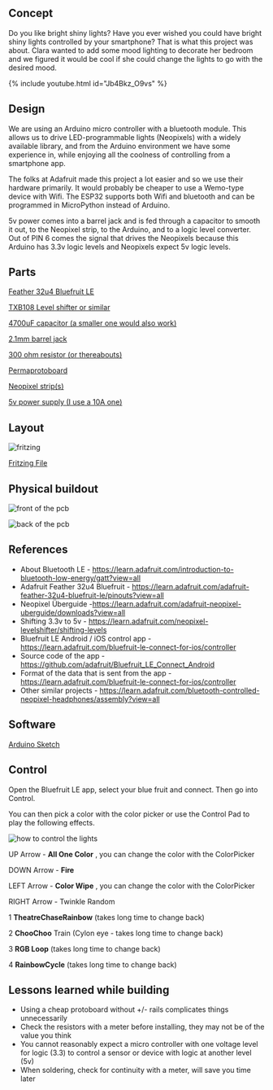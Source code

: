 ## Concept

Do you like bright shiny lights? Have you ever wished you could have bright
shiny lights controlled by your smartphone? That is what this project was
about. Clara wanted to add some mood lighting to decorate her bedroom and we
figured it would be cool if she could change the lights to go with the desired
mood.

  

{% include youtube.html id="Jb4Bkz_O9vs" %}

  

## Design

  

We are using an Arduino micro controller with a bluetooth module. This allows
us to drive LED-programmable lights (Neopixels) with a widely available
library, and from the Arduino environment we have some experience in, while
enjoying all the coolness of controlling from a smartphone app.

  

The folks at Adafruit made this project a lot easier and so we use their
hardware primarily. It would probably be cheaper to use a Wemo-type device
with Wifi. The ESP32 supports both Wifi and bluetooth and can be programmed in
MicroPython instead of Arduino.

  

5v power comes into a barrel jack and is fed through a capacitor to smooth it
out, to the Neopixel strip, to the Arduino, and to a logic level converter.
Out of PIN 6 comes the signal that drives the Neopixels because this Arduino
has 3.3v logic levels and Neopixels expect 5v logic levels.

  

  

## Parts

[Feather 32u4 Bluefruit LE](http://amzn.to/2kN0rSn)

[TXB108 Level shifter or similar](http://amzn.to/2BQcQIy)

[4700uF capacitor (a smaller one would also work)](http://amzn.to/2iIDxHz)

[2.1mm barrel jack](http://amzn.to/2kMXfWI)

[300 ohm resistor (or thereabouts)](http://amzn.to/2AQJvAg)

[Permaprotoboard](http://amzn.to/2iMlG2D)

[Neopixel strip(s)](http://amzn.to/2kN3l9J)

[5v power supply (I use a 10A one)](http://amzn.to/2Ab2imE)
  

## Layout
![fritzing]({{"/assets/neopixel_bluetooth_bb.png"}})  

[Fritzing File]({{"/assets/neopixel_bluetooth.fzz"}})

## Physical buildout

  

![front of the pcb]({{"/assets/img_20171126_235901.474.jpg"}})

  

![back of the pcb]({{"/assets/img_20171126_235915.149.jpg"}})

  

  

## References

  

  * About Bluetooth LE - <https://learn.adafruit.com/introduction-to-bluetooth-low-energy/gatt?view=all>
  * Adafruit Feather 32u4 Bluefruit - <https://learn.adafruit.com/adafruit-feather-32u4-bluefruit-le/pinouts?view=all>
  * Neopixel Überguide -<https://learn.adafruit.com/adafruit-neopixel-uberguide/downloads?view=all>
  * Shifting 3.3v to 5v - <https://learn.adafruit.com/neopixel-levelshifter/shifting-levels>
  * Bluefruit LE Android / iOS control app - <https://learn.adafruit.com/bluefruit-le-connect-for-ios/controller>
  * Source code of the app - <https://github.com/adafruit/Bluefruit_LE_Connect_Android>
  * Format of the data that is sent from the app - <https://learn.adafruit.com/bluefruit-le-connect-for-ios/controller>
  * Other similar projects - <https://learn.adafruit.com/bluetooth-controlled-neopixel-headphones/assembly?view=all>


## Software

[Arduino Sketch](https://github.com/samaparicio/neopixel_bluetooth)


## Control


Open the Bluefruit LE app, select your blue fruit and connect. Then go into
Control.

You can then pick a color with the color picker or use the Control Pad to play
the following effects.


![how to control the lights]({{"/assets/screenshot_20171209-120825.jpg"}})
  

UP Arrow - **All One Color** , you can change the color with the ColorPicker

DOWN Arrow - **Fire**

LEFT Arrow - **Color Wipe** , you can change the color with the ColorPicker

RIGHT Arrow - Twinkle Random

  

1 **TheatreChaseRainbow** (takes long time to change back)

2 **ChooChoo** Train (Cylon eye - takes long time to change back)

3 **RGB Loop** (takes long time to change back)

4 **RainbowCycle** (takes long time to change back)



## Lessons learned while building

  * Using a cheap protoboard without +/- rails complicates things unnecessarily
  * Check the resistors with a meter before installing, they may not be of the value you think
  * You cannot reasonably expect a micro controller with one voltage level for logic (3.3) to control a sensor or device with logic at another level (5v)
  * When soldering, check for continuity with a meter, will save you time later

